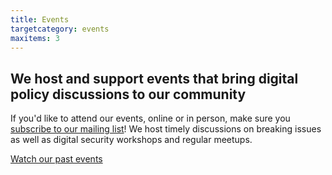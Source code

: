 ```yaml
---
title: Events
targetcategory: events
maxitems: 3
---
```


## We host and support events that bring digital policy discussions to our community

If you'd like to attend our events, online or in person, make sure you [subscribe to our mailing list](/signup)! We host timely discussions on breaking issues as well as digital security workshops and regular meetups.

[Watch our past events](https://www.youtube.com/channel/UCqvz-NcFmeGzK4Y9t6l8E_w)
